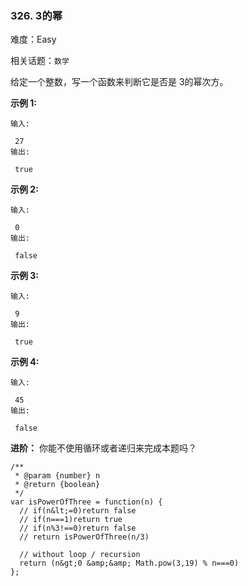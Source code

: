### 326. 3的幂

难度：Easy

相关话题：`数学`

给定一个整数，写一个函数来判断它是否是 3的幂次方。



 **示例 1:** 





```
输入:

 27
输出:

 true

```

 **示例 2:** 





```
输入:

 0
输出:

 false
```

 **示例 3:** 





```
输入:

 9
输出:

 true
```

 **示例 4:** 





```
输入:

 45
输出:

 false
```

 **进阶：** 
你能不使用循环或者递归来完成本题吗？




```
/**
 * @param {number} n
 * @return {boolean}
 */
var isPowerOfThree = function(n) {
  // if(n&lt;=0)return false
  // if(n===1)return true
  // if(n%3!==0)return false
  // return isPowerOfThree(n/3)
  
  // without loop / recursion
  return (n&gt;0 &amp;&amp; Math.pow(3,19) % n===0)
};



```
